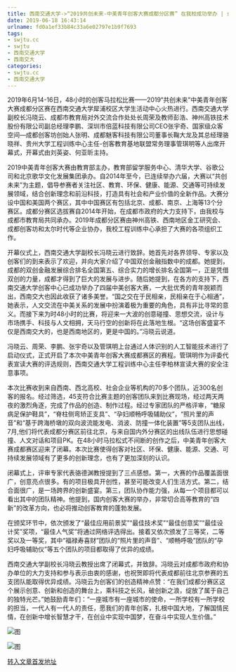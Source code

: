 ```yaml
---
title: 西南交通大学->“2019共创未来-中美青年创客大赛成都分区赛” 在我校成功举办 | swjtu.cc
date: 2019-06-18 16:43:14
urlname: fd0a1ef33b84c33a6e02797e1b9f7693
tags: 
- swjtu.cc
- swjtu
- 西南交通大学
- 西南交大
categories:
- swjtu.cc
- 西南交通大学
---
```



2019年6月14-16日，48小时的创客马拉松比赛——2019“共创未来”中美青年创客大赛成都分区赛在西南交通大学犀浦校区大学生活动中心火热进行。西南交通大学副校长冯晓云、成都市教育局对外交流合作处处长周荣及教师彭浩、神州高铁技术股份有限公司副总经理李鹏、深圳市倍蓝科技有限公司CEO张宇奇、国家级众客空间—成都创客坊创始人张明、成都魅客科技有限公司董事长鞠大龙及其总经理骆晓祥、贵州大学工程训练中心主任-创客教育基地联盟常务理事管琪明等人出席开幕式，开幕式由刘英姿、何亚昕主持。

2019中美青年创客大赛由教育部主办，教育部留学服务中心、清华大学、谷歌公司和北京歌华文化发展集团承办。自2014年至今，已连续举办六届，大赛以“共创未来”为主题，倡导参赛者关注社区、教育、环保、健康、能源、交通等可持续发展领域，结合创新理念和前沿科技，打造具有社会和产业价值的全新作品。大赛分设中国和美国两个赛区，其中中国赛区有包括北京、成都、南京、上海等13个分赛区。成都分赛区选拔赛自2014年开始，在成都市政府的大力支持下，由我校与成都市教育局共同承办。2019年成都分区赛由神州高铁、西南地区金工研究会、成都创客坊和太尔时代等企业协办，我校工程训练中心承担了大赛的各项组织工作。

开幕仪式上，西南交通大学副校长冯晓云进行致辞。她首先对各界领导、专家以及创客们的到来表示了欢迎，并向大家介绍了中国双创金融指数中的成都。她提到，成都的双创金融发展综合排名全国第五、综合实力的增长排名全国第一，正是凭借双创的力量，成都才得到了巨大的发展与进步。随后她提到，在各方的支持下，西南交通大学创客中心已成功举办了四届中美创客大赛，一大批优秀的青年脱颖而出，西南交大也因此收获了诸多美誉。“国之交在于民相亲，民相亲在于心相通”，她表示，人文交流在中美关系的发展中扮演着极为重要的角色，具有非比寻常的意义。而接下来为时48小时的比赛，将迎来一大波的创意碰撞、思想交流，设计与市场携手、科技与人文相拥，天马行空的创新将在此落地生根。“这场创客盛宴不仅是西南交大的，也是西南地区的，更是中国的。”冯晓云说道。

冯晓云、周荣、李鹏、张宇奇以及管琪明上台通过人体识别的人工智能技术进行了启动仪式，正式开启了本次中美青年创客大赛成都赛区的赛程。管琪明作为评委代表宣读大赛的评选规则，西南交通大学工程训练中心主任李柏林宣读大赛的安全注意事项。

本次比赛收到来自西南、西北高校、社会企业等机构的70多个团队，近300名创客的报名。经过筛选，45支符合比赛主题的创客团队来到比赛现场，经过两天两夜的激烈角逐，完成了作品的创造、制作过程。经过专家团队的严格评审，“糖尿病足保护鞋具”，“脊柱侧弯矫正支具”、“孕妇顺畅呼吸辅助仪”，“照片里的声音”和“基于跨海桥墩的双向波流能发电、消波、防撞一体化装置”等5支团队出线，7月,他们将代表成都分赛区前往北京，与来自国内外分赛区的出线队伍进行思想碰撞、人文对话和项目PK。在48小时马拉松式不间断的创作之后，中美青年创客大赛成都赛区迎来了闭幕。本次比赛使得创客对社区、环保、健康、能源、交通、可持续发展领域有了更多的创新理念，也有了更加深刻的认识。

闭幕式上，评审专家代表骆德渊教授提到了三点感想。第一，大赛的作品覆盖面很广，创意亮点很多。有的项目极具开创性，甚至可能改变人们生活方式。第二，结合面很广，是一场跨界的创新盛宴。第三，团队协作能力强，从每一个项目都可以看出其中的团队精神。他提到，国内创客大赛的举办，非常切合高等教育的“四新”的改革方向，也必将推动创客教育的蓬勃发展。

在颁奖环节中，依次颁发了“最佳应用前景奖”“最佳技术奖”“最佳创意奖”“最佳设计奖”奖项，“最佳人气奖”将通过网络评选得出。接着又依次颁发了三等奖，二等奖以及一等奖，其中“福禄寿喜财”团队的“照片里的声音”、“顺畅呼吸”团队的“孕妇呼吸辅助仪”等五个团队的项目都取得了优异的成绩。

西南交通大学副校长冯晓云教授出席了闭幕式，并致辞。冯晓云对成都市政府和协办单位的大力支持和参与表示由衷的感谢，也祝贺即将代表成都前往北京参赛的五支团队能取得优异成绩。冯晓云为创客们的创造精神点赞：“在我们成都分赛区这个展示创意、创新和创造的舞台上，乘科技之长风，破创新之浪，绽放了属于自己的独特光芒。”她鼓励青年们：“一座城市有一座城市的使命，一所学校有一所学校的担当，一代人有一代人的责任，愿我们的青年创客，扎根中国大地，了解国情民情，在创新中增长智慧才干，在创业中实现中国梦，在奋斗中实现人生价值。”



![图](https://news.swjtu.edu.cn/upload/201906/18/201906180943539016.jpg)

![图](https://news.swjtu.edu.cn/upload/201906/18/201906180943374607.jpg)

[转入文章首发地址](https://news.swjtu.edu.cn/shownews-18554.shtml)